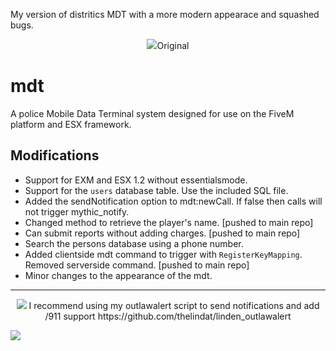 My version of distritics MDT with a more modern appearace and squashed bugs.
<p align="center"><img src="https://i.imgur.com/5mWL9DS.png/>

# Original
# mdt
A police Mobile Data Terminal system designed for use on the FiveM platform and ESX framework.


## Modifications
* Support for EXM and ESX 1.2 without essentialsmode.
* Support for the `users` database table. Use the included SQL file.
* Added the sendNotification option to mdt:newCall. If false then calls will not trigger mythic_notify.
* Changed method to retrieve the player's name. [pushed to main repo]
* Can submit reports without adding charges. [pushed to main repo]
* Search the persons database using a phone number.
* Added clientside mdt command to trigger with `RegisterKeyMapping`. Removed serverside command. [pushed to main repo]
* Minor changes to the appearance of the mdt.
<hr>
<p align="center"><img src="https://i.imgur.com/EJ0a1yX.png"/>
I recommend using my outlawalert script to send notifications and add /911 support 
https://github.com/thelindat/linden_outlawalert  

<img src="https://i.imgur.com/Ome5KDF.png"/></p>
